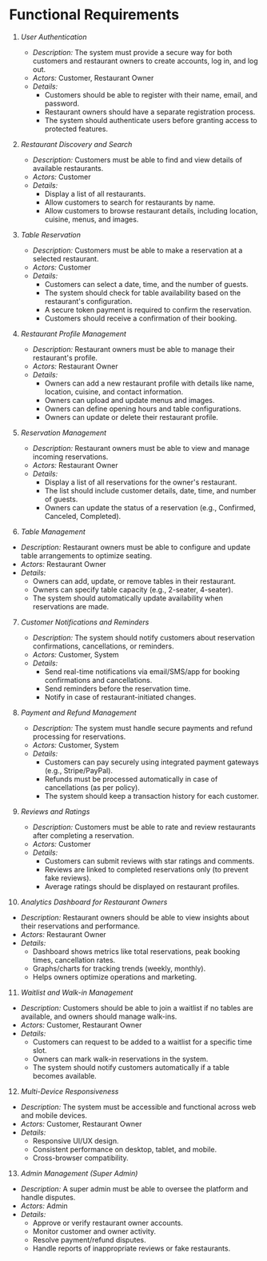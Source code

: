 # Functional Requirements

1.  *User Authentication*
    *   *Description:* The system must provide a secure way for both customers and restaurant owners to create accounts, log in, and log out.
    *   *Actors:* Customer, Restaurant Owner
    *   *Details:*
        *   Customers should be able to register with their name, email, and password.
        *   Restaurant owners should have a separate registration process.
        *   The system should authenticate users before granting access to protected features.

2.  *Restaurant Discovery and Search*
    *   *Description:* Customers must be able to find and view details of available restaurants.
    *   *Actors:* Customer
    *   *Details:*
        *   Display a list of all restaurants.
        *   Allow customers to search for restaurants by name.
        *   Allow customers to browse restaurant details, including location, cuisine, menus, and images.

3.  *Table Reservation*
    *   *Description:* Customers must be able to make a reservation at a selected restaurant.
    *   *Actors:* Customer
    *   *Details:*
        *   Customers can select a date, time, and the number of guests.
        *   The system should check for table availability based on the restaurant's configuration.
        *   A secure token payment is required to confirm the reservation.
        *   Customers should receive a confirmation of their booking.

4.  *Restaurant Profile Management*
    *   *Description:* Restaurant owners must be able to manage their restaurant's profile.
    *   *Actors:* Restaurant Owner
    *   *Details:*
        *   Owners can add a new restaurant profile with details like name, location, cuisine, and contact information.
        *   Owners can upload and update menus and images.
        *   Owners can define opening hours and table configurations.
        *   Owners can update or delete their restaurant profile.

5.  *Reservation Management*
    *   *Description:* Restaurant owners must be able to view and manage incoming reservations.
    *   *Actors:* Restaurant Owner
    *   *Details:*
        *   Display a list of all reservations for the owner's restaurant.
        *   The list should include customer details, date, time, and number of guests.
        *   Owners can update the status of a reservation (e.g., Confirmed, Canceled, Completed).


6.  *Table Management*
   - *Description:* Restaurant owners must be able to configure and update table arrangements to optimize seating.  
   - *Actors:* Restaurant Owner  
   - *Details:*  
     - Owners can add, update, or remove tables in their restaurant.  
     - Owners can specify table capacity (e.g., 2-seater, 4-seater).  
     - The system should automatically update availability when reservations are made.  

7. *Customer Notifications and Reminders*  
   - *Description:* The system should notify customers about reservation confirmations, cancellations, or reminders.  
   - *Actors:* Customer, System  
   - *Details:*  
     - Send real-time notifications via email/SMS/app for booking confirmations and cancellations.  
     - Send reminders before the reservation time.  
     - Notify in case of restaurant-initiated changes.  

8. *Payment and Refund Management*  
   - *Description:* The system must handle secure payments and refund processing for reservations.  
   - *Actors:* Customer, System  
   - *Details:*  
     - Customers can pay securely using integrated payment gateways (e.g., Stripe/PayPal).  
     - Refunds must be processed automatically in case of cancellations (as per policy).  
     - The system should keep a transaction history for each customer.  

9. *Reviews and Ratings*  
   - *Description:* Customers must be able to rate and review restaurants after completing a reservation.  
   - *Actors:* Customer  
   - *Details:*  
     - Customers can submit reviews with star ratings and comments.  
     - Reviews are linked to completed reservations only (to prevent fake reviews).  
     - Average ratings should be displayed on restaurant profiles.  

10. *Analytics Dashboard for Restaurant Owners*  
   - *Description:* Restaurant owners should be able to view insights about their reservations and performance.  
   - *Actors:* Restaurant Owner  
   - *Details:*  
     - Dashboard shows metrics like total reservations, peak booking times, cancellation rates.  
     - Graphs/charts for tracking trends (weekly, monthly).  
     - Helps owners optimize operations and marketing.  

11. *Waitlist and Walk-in Management*  
   - *Description:* Customers should be able to join a waitlist if no tables are available, and owners should manage walk-ins.  
   - *Actors:* Customer, Restaurant Owner  
   - *Details:*  
     - Customers can request to be added to a waitlist for a specific time slot.  
     - Owners can mark walk-in reservations in the system.  
     - The system should notify customers automatically if a table becomes available.  

12. *Multi-Device Responsiveness*  
   - *Description:* The system must be accessible and functional across web and mobile devices.  
   - *Actors:* Customer, Restaurant Owner  
   - *Details:*  
     - Responsive UI/UX design.  
     - Consistent performance on desktop, tablet, and mobile.  
     - Cross-browser compatibility.  

13. *Admin Management (Super Admin)*  
   - *Description:* A super admin must be able to oversee the platform and handle disputes.  
   - *Actors:* Admin  
   - *Details:*  
     - Approve or verify restaurant owner accounts.  
     - Monitor customer and owner activity.  
     - Resolve payment/refund disputes.  
     - Handle reports of inappropriate reviews or fake restaurants.

